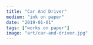 ```yaml
---
title: "Car And Driver"
medium: "ink on paper"
date: "2019-01-01"
tags: ["works on paper"]
image: "art/car-and-driver.jpg"
---
```

